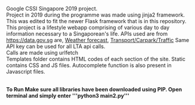 Google CSSI Singapore 2019 project. <br>
Project in 2019 during the programme was made using jinja2 framework. This was edited to fit the newer Flask framework that is in this repository.<br>
This project is a lifestyle webapp comprising of various day to day information necessary to a Singaporean's life. APIs used are from <https://data.gov.sg> are, [Weather forecast](https://data.gov.sg/dataset/weather-forecast), [Transport/Carpark/Traffic](https://datamall.lta.gov.sg/content/datamall/en/dynamic-data.html) Same API key can be used for all LTA api calls.
<br>
Calls are made using urlfetch
<br>
Templates folder contains HTML codes of each section of the site. Static contains CSS and JS files. Autocomplete function is also present in Javascript files. 

<br>
<b>To Run<b>
Make sure all libraries have been downloaded using PIP. Open terminal and simply enter '''python3 main2.py'''

